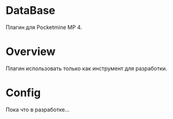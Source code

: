 # DataBase
Плагин для Pocketmine MP 4.
# Overview
Плагин использовать только как инструмент для разработки.
# Config
Пока что в разработке...
